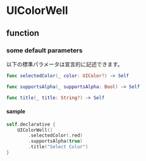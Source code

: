 # UIColorWell

## function

### some default parameters

以下の標準パラメータは宣言的に記述できます。

```swift
func selectedColor(_ color: UIColor?) -> Self

func supportsAlpha(_ supportsAlpha: Bool) -> Self

func title(_ title: String?) -> Self
```

#### sample

```swift
self.declarative {
    UIColorWell()
        .selectedColor(.red)
        .supportsAlpha(true)
        .title("Select Color")
}
```
